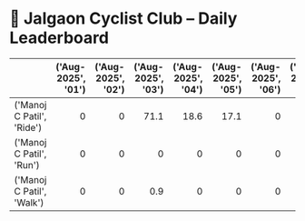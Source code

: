 # 🚴 Jalgaon Cyclist Club – Daily Leaderboard

|                           |   ('Aug-2025', '01') |   ('Aug-2025', '02') |   ('Aug-2025', '03') |   ('Aug-2025', '04') |   ('Aug-2025', '05') |   ('Aug-2025', '06') |   ('Aug-2025', '07') |   ('Aug-2025', '08') |   ('Aug-2025', '09') |   ('Aug-2025', '10') |   ('Aug-2025', '11') |   ('Aug-2025', '12') |   ('Aug-2025', '13') |   ('Aug-2025', '14') |   ('Aug-2025', '15') |   ('Aug-2025', '16') |   ('Aug-2025', '17') |   ('Aug-2025', '18') |   ('Aug-2025', '19') |   ('Aug-2025', '20') |   ('Aug-2025', '21') |   ('Aug-2025', '22') |   ('Aug-2025', '23') |   ('Aug-2025', '24') |   ('Aug-2025', '25') |   ('Aug-2025', '26') |   ('Aug-2025', '27') |   ('Aug-2025', '28') |   ('Aug-2025', '29') |   ('Aug-2025', '30') |   ('Aug-2025', '31') |   ('Sep-2025', '01') |   ('Sep-2025', '02') |   ('Sep-2025', '03') |   ('Sep-2025', '04') |   ('Sep-2025', '05') |   ('Sep-2025', '06') |   ('Sep-2025', '07') |   ('Sep-2025', '08') |   ('Sep-2025', '09') |   ('Sep-2025', '10') |   ('Sep-2025', '11') |   ('Sep-2025', '12') |   ('Summary', 'Total') |   ('Summary', 'Active_Days') |
|:--------------------------|---------------------:|---------------------:|---------------------:|---------------------:|---------------------:|---------------------:|---------------------:|---------------------:|---------------------:|---------------------:|---------------------:|---------------------:|---------------------:|---------------------:|---------------------:|---------------------:|---------------------:|---------------------:|---------------------:|---------------------:|---------------------:|---------------------:|---------------------:|---------------------:|---------------------:|---------------------:|---------------------:|---------------------:|---------------------:|---------------------:|---------------------:|---------------------:|---------------------:|---------------------:|---------------------:|---------------------:|---------------------:|---------------------:|---------------------:|---------------------:|---------------------:|---------------------:|---------------------:|-----------------------:|-----------------------------:|
| ('Manoj C Patil', 'Ride') |                    0 |                    0 |                 71.1 |                 18.6 |                 17.1 |                    0 |                    0 |                 35.5 |                 30.7 |                 49.9 |                    0 |                    0 |                 47.1 |                 50.4 |                 25.1 |                  0   |                  0   |                 26.2 |                 61.4 |                 17.6 |                 58.3 |                 16.5 |                 50.6 |                 35.4 |                 15.2 |                    0 |                 75.3 |                    0 |                    0 |                 50.7 |                 50.5 |                    0 |                 15.3 |                    0 |                 15.2 |                 85.9 |                    0 |                    0 |                 16.4 |                    0 |                    0 |                    0 |                    0 |                  936.2 |                           24 |
| ('Manoj C Patil', 'Run')  |                    0 |                    0 |                  0   |                  0   |                  0   |                    0 |                    0 |                  0   |                  0   |                  0   |                    0 |                    0 |                  0   |                  0   |                  0   |                  5.1 |                  0   |                  0   |                  0   |                  0   |                  0   |                  0   |                  0   |                  0   |                  0   |                    0 |                  0   |                    0 |                    0 |                  0   |                  0   |                    0 |                  0   |                    0 |                  0   |                  0   |                    0 |                    0 |                  0   |                    0 |                    0 |                    0 |                    0 |                    5.1 |                            1 |
| ('Manoj C Patil', 'Walk') |                    0 |                    0 |                  0.9 |                  0   |                  0   |                    0 |                    0 |                  0   |                  0   |                  0   |                    0 |                    0 |                  1.5 |                  0   |                  1.3 |                  0.8 |                  8.5 |                  0   |                  0   |                  0   |                  0   |                  0   |                  0   |                  0   |                  0   |                    0 |                  0   |                    0 |                    0 |                  0   |                  0   |                    0 |                  0   |                    0 |                  0   |                  0   |                    0 |                    0 |                  0   |                    0 |                    0 |                    0 |                    0 |                   13   |                            1 |